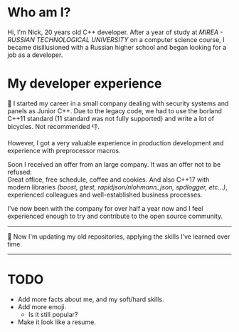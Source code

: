 # Who am I?
Hi, I'm Nick, 20 years old C++ developer.
After a year of study at *MIREA - RUSSIAN TECHNOLOGICAL UNIVERSITY* on a computer science course, I became disillusioned with a Russian higher school and began looking for a job as a developer.

# My developer experience
🌱 I started my career in a small company dealing with security systems and panels as Junior C++. 
Due to the legacy code, we had to use the borland C++11 standard (11 standard was not fully supported) and write a lot of bicycles. Not recommended 👎.

However, I got a very valuable experience in production development and experience with preprocessor macros.

Soon I received an offer from an large company. It was an offer not to be refused:  
Great office, free schedule, coffee and cookies. And also C++17 with modern libraries *(boost, gtest, rapidjson/nlohmann_json, spdlogger, etc...)*, experienced colleagues and well-established business processes.

I've now been with the company for over half a year now and I feel experienced enough to try and contribute to the open source community.

***

🔭 Now I'm updating my old repositories, applying the skills I've learned over time.

***

# TODO

- Add more facts about me, and my soft/hard skills.
- Add more emoji.
    - Is it still popular?
- Make it look like a resume.


<!--
Some emoji examples:

- 🔭 I’m currently working on ...
- 🌱 I’m currently learning ...
- 👯 I’m looking to collaborate on ...
- 🤔 I’m looking for help with ...
- 💬 Ask me about ...
- 📫 How to reach me: ...
- 😄 Pronouns: ...
- ⚡ Fun fact: ...
-->

